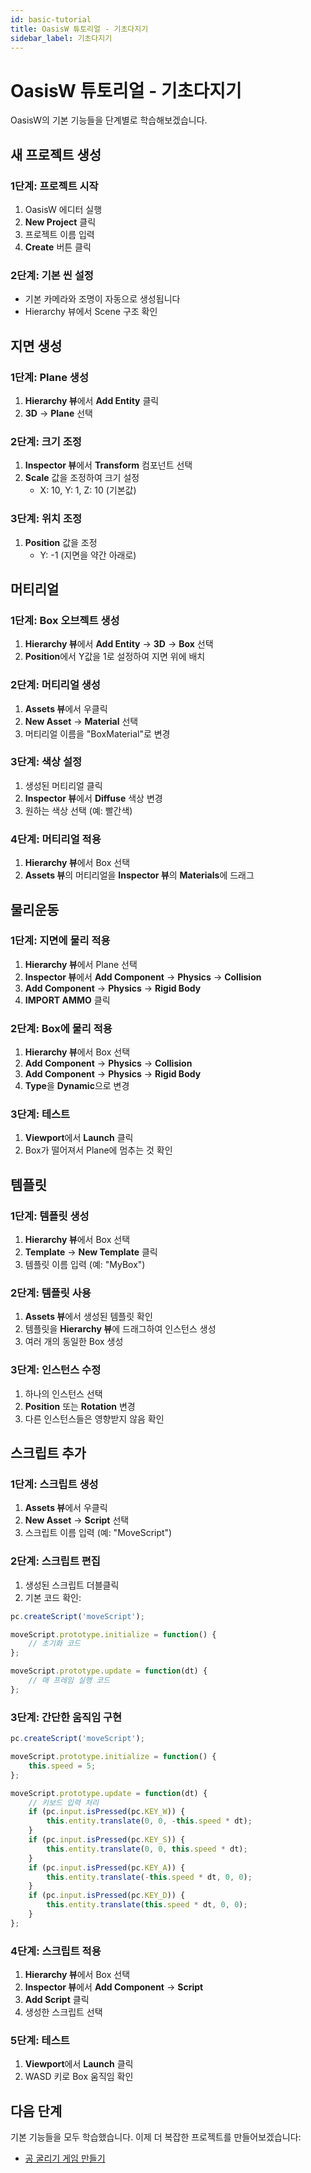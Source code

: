 ```yaml
---
id: basic-tutorial
title: OasisW 튜토리얼 - 기초다지기
sidebar_label: 기초다지기
---
```


# OasisW 튜토리얼 - 기초다지기

OasisW의 기본 기능들을 단계별로 학습해보겠습니다.

## 새 프로젝트 생성

### 1단계: 프로젝트 시작
1. OasisW 에디터 실행
2. **New Project** 클릭
3. 프로젝트 이름 입력
4. **Create** 버튼 클릭

### 2단계: 기본 씬 설정
- 기본 카메라와 조명이 자동으로 생성됩니다
- Hierarchy 뷰에서 Scene 구조 확인

## 지면 생성

### 1단계: Plane 생성
1. **Hierarchy 뷰**에서 **Add Entity** 클릭
2. **3D** → **Plane** 선택

### 2단계: 크기 조정
1. **Inspector 뷰**에서 **Transform** 컴포넌트 선택
2. **Scale** 값을 조정하여 크기 설정
   - X: 10, Y: 1, Z: 10 (기본값)

### 3단계: 위치 조정
1. **Position** 값을 조정
   - Y: -1 (지면을 약간 아래로)

## 머티리얼

### 1단계: Box 오브젝트 생성
1. **Hierarchy 뷰**에서 **Add Entity** → **3D** → **Box** 선택
2. **Position**에서 Y값을 1로 설정하여 지면 위에 배치

### 2단계: 머티리얼 생성
1. **Assets 뷰**에서 우클릭
2. **New Asset** → **Material** 선택
3. 머티리얼 이름을 "BoxMaterial"로 변경

### 3단계: 색상 설정
1. 생성된 머티리얼 클릭
2. **Inspector 뷰**에서 **Diffuse** 색상 변경
3. 원하는 색상 선택 (예: 빨간색)

### 4단계: 머티리얼 적용
1. **Hierarchy 뷰**에서 Box 선택
2. **Assets 뷰**의 머티리얼을 **Inspector 뷰**의 **Materials**에 드래그

## 물리운동

### 1단계: 지면에 물리 적용
1. **Hierarchy 뷰**에서 Plane 선택
2. **Inspector 뷰**에서 **Add Component** → **Physics** → **Collision**
3. **Add Component** → **Physics** → **Rigid Body**
4. **IMPORT AMMO** 클릭

### 2단계: Box에 물리 적용
1. **Hierarchy 뷰**에서 Box 선택
2. **Add Component** → **Physics** → **Collision**
3. **Add Component** → **Physics** → **Rigid Body**
4. **Type**을 **Dynamic**으로 변경

### 3단계: 테스트
1. **Viewport**에서 **Launch** 클릭
2. Box가 떨어져서 Plane에 멈추는 것 확인

## 템플릿

### 1단계: 템플릿 생성
1. **Hierarchy 뷰**에서 Box 선택
2. **Template** → **New Template** 클릭
3. 템플릿 이름 입력 (예: "MyBox")

### 2단계: 템플릿 사용
1. **Assets 뷰**에서 생성된 템플릿 확인
2. 템플릿을 **Hierarchy 뷰**에 드래그하여 인스턴스 생성
3. 여러 개의 동일한 Box 생성

### 3단계: 인스턴스 수정
1. 하나의 인스턴스 선택
2. **Position** 또는 **Rotation** 변경
3. 다른 인스턴스들은 영향받지 않음 확인

## 스크립트 추가

### 1단계: 스크립트 생성
1. **Assets 뷰**에서 우클릭
2. **New Asset** → **Script** 선택
3. 스크립트 이름 입력 (예: "MoveScript")

### 2단계: 스크립트 편집
1. 생성된 스크립트 더블클릭
2. 기본 코드 확인:
```javascript
pc.createScript('moveScript');

moveScript.prototype.initialize = function() {
    // 초기화 코드
};

moveScript.prototype.update = function(dt) {
    // 매 프레임 실행 코드
};
```

### 3단계: 간단한 움직임 구현
```javascript
pc.createScript('moveScript');

moveScript.prototype.initialize = function() {
    this.speed = 5;
};

moveScript.prototype.update = function(dt) {
    // 키보드 입력 처리
    if (pc.input.isPressed(pc.KEY_W)) {
        this.entity.translate(0, 0, -this.speed * dt);
    }
    if (pc.input.isPressed(pc.KEY_S)) {
        this.entity.translate(0, 0, this.speed * dt);
    }
    if (pc.input.isPressed(pc.KEY_A)) {
        this.entity.translate(-this.speed * dt, 0, 0);
    }
    if (pc.input.isPressed(pc.KEY_D)) {
        this.entity.translate(this.speed * dt, 0, 0);
    }
};
```

### 4단계: 스크립트 적용
1. **Hierarchy 뷰**에서 Box 선택
2. **Inspector 뷰**에서 **Add Component** → **Script**
3. **Add Script** 클릭
4. 생성한 스크립트 선택

### 5단계: 테스트
1. **Viewport**에서 **Launch** 클릭
2. WASD 키로 Box 움직임 확인

## 다음 단계

기본 기능들을 모두 학습했습니다. 이제 더 복잡한 프로젝트를 만들어보겠습니다:

- [공 굴리기 게임 만들기](../advanced/advanced-tutorial) 